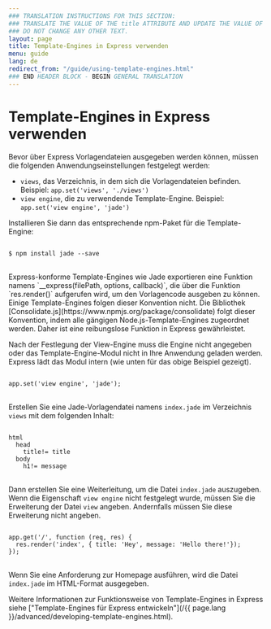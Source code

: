```yaml
---
### TRANSLATION INSTRUCTIONS FOR THIS SECTION:
### TRANSLATE THE VALUE OF THE title ATTRIBUTE AND UPDATE THE VALUE OF THE lang ATTRIBUTE. 
### DO NOT CHANGE ANY OTHER TEXT. 
layout: page
title: Template-Engines in Express verwenden
menu: guide
lang: de
redirect_from: "/guide/using-template-engines.html"
### END HEADER BLOCK - BEGIN GENERAL TRANSLATION
---
```


# Template-Engines in Express verwenden

Bevor über Express Vorlagendateien ausgegeben werden können, müssen die folgenden Anwendungseinstellungen festgelegt werden: 

* `views`, das Verzeichnis, in dem sich die Vorlagendateien befinden. Beispiel: `app.set('views', './views')`
* `view engine`, die zu verwendende Template-Engine. Beispiel: `app.set('view engine', 'jade')`

Installieren Sie dann das entsprechende npm-Paket für die Template-Engine:

<pre>
<code class="language-sh" translate="no">
$ npm install jade --save
</code>
</pre>

<div class="doc-box doc-notice" markdown="1">
Express-konforme Template-Engines wie Jade exportieren eine Funktion namens `__express(filePath, options, callback)`, die über die Funktion `res.render()` aufgerufen wird, um den Vorlagencode ausgeben zu können. Einige Template-Engines folgen dieser Konvention nicht. Die Bibliothek [Consolidate.js](https://www.npmjs.org/package/consolidate) folgt dieser Konvention, indem alle gängigen Node.js-Template-Engines zugeordnet werden. Daher ist eine reibungslose Funktion in Express gewährleistet. 
</div>

Nach der Festlegung der View-Engine muss die Engine nicht angegeben oder das Template-Engine-Modul nicht in Ihre Anwendung geladen werden. Express lädt das Modul intern (wie unten für das obige Beispiel gezeigt). 

<pre>
<code class="language-javascript" translate="no">
app.set('view engine', 'jade');
</code>
</pre>

Erstellen Sie eine Jade-Vorlagendatei namens `index.jade` im Verzeichnis `views` mit dem folgenden Inhalt: 

<pre>
<code class="language-javascript" translate="no">
html
  head
    title!= title
  body
    h1!= message
</code>
</pre>

Dann erstellen Sie eine Weiterleitung, um die Datei `index.jade` auszugeben. Wenn die Eigenschaft `view engine` nicht festgelegt wurde, müssen Sie die Erweiterung der Datei `view` angeben. Andernfalls müssen Sie diese Erweiterung nicht angeben. 

<pre>
<code class="language-javascript" translate="no">
app.get('/', function (req, res) {
  res.render('index', { title: 'Hey', message: 'Hello there!'});
});
</code>
</pre>

Wenn Sie eine Anforderung zur Homepage ausführen, wird die Datei `index.jade` im HTML-Format ausgegeben.

Weitere Informationen zur Funktionsweise von Template-Engines in Express siehe ["Template-Engines für Express entwickeln"](/{{ page.lang }}/advanced/developing-template-engines.html).
